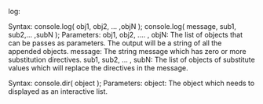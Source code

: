 log:

Syntax:
console.log( obj1, obj2, … ,objN );
console.log( message, sub1, sub2,… ,subN );
Parameters:
obj1, obj2, …. , objN: The list of objects that can be passes as parameters. The output will be a string of all the appended objects.
message: The string message which has zero or more substitution directives.
sub1, sub2, … , subN: The list of objects of substitute values which will replace the directives in the message.


Syntax:
console.dir( object );
Parameters:
object: The object which needs to displayed as an interactive list.